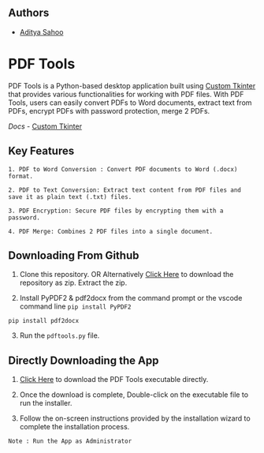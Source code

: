 ## Authors

- [Aditya Sahoo](https://github.com/adi18-ui)


# PDF Tools

PDF Tools is a Python-based desktop application built using [Custom Tkinter](https://customtkinter.tomschimansky.com/) that provides various functionalities for working with PDF files. With PDF Tools, users can easily convert PDFs to Word documents, extract text from PDFs, encrypt PDFs with password protection, merge 2 PDFs.

*Docs* - [Custom Tkinter](https://customtkinter.tomschimansky.com/documentation/)


## Key Features


    1. PDF to Word Conversion : Convert PDF documents to Word (.docx) format.

    2. PDF to Text Conversion: Extract text content from PDF files and save it as plain text (.txt) files.

    3. PDF Encryption: Secure PDF files by encrypting them with a password.

    4. PDF Merge: Combines 2 PDF files into a single document.
## Downloading From Github
1. Clone this repository. OR Alternatively [Click Here](https://github.com/adi18-ui/PDF-Tools/archive/refs/heads/main.zip) to download the repository as zip. Extract the zip.

2. Install PyPDF2 & pdf2docx from the command prompt or the vscode command line
` pip install PyPDF2 ` 

` pip install pdf2docx `


3. Run the ` pdftools.py ` file.

## Directly Downloading the App
1. [Click Here](https://www.dropbox.com/scl/fi/bds0sea4injccp1gqcigp/pdftools_WINDOWS_1.5_setup.exe?rlkey=sdel30qqfhi7q09rr3t86qv7v&st=4upvdske&dl=0) to download the PDF Tools executable directly. 

2. Once the download is complete, Double-click on the executable file to run the installer.

3. Follow the on-screen instructions provided by the installation wizard to complete the installation process.

` Note : Run the App as Administrator `
